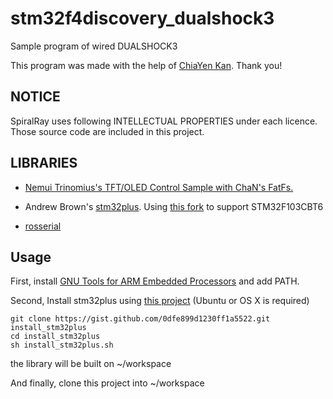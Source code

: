 stm32f4discovery_dualshock3
=================

Sample program of wired DUALSHOCK3

This program was made with the help of [ChiaYen Kan](https://www.youtube.com/watch?v=amEsLdh6Qe8). Thank you!

## NOTICE
SpiralRay uses following INTELLECTUAL PROPERTIES under each licence.
Those source code are included in this project.

## LIBRARIES
* [Nemui Trinomius's TFT/OLED Control Sample with ChaN's FatFs.](http://nemuisan.blog.bai.ne.jp/?eid=192848)

* Andrew Brown's [stm32plus](https://github.com/andysworkshop/stm32plus). 
  Using [this fork](https://github.com/spiralray/stm32plus) to support STM32F103CBT6
  

* [rosserial](http://wiki.ros.org/rosserial)

## Usage
First, install [GNU Tools for ARM Embedded Processors](https://launchpad.net/gcc-arm-embedded) and add PATH.

Second, Install stm32plus using [this project](https://gist.github.com/0dfe899d1230ff1a5522.git) (Ubuntu or OS X is required)

```
git clone https://gist.github.com/0dfe899d1230ff1a5522.git install_stm32plus
cd install_stm32plus
sh install_stm32plus.sh
```

the library will be built on ~/workspace

And finally, clone this project into ~/workspace
